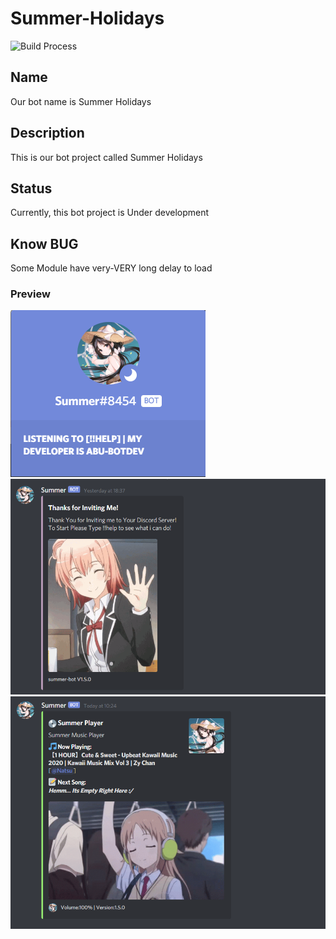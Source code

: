 # Summer-Holidays

![Build Process](https://img.shields.io/badge/build-process-green)

## Name
Our bot name is Summer Holidays

## Description
This is our bot project called Summer Holidays

## Status
Currently, this bot project is Under development<br>
## Know BUG
Some Module have very-VERY long delay to load<br>
### Preview
![Activity](https://raw.githubusercontent.com/NatsuNTX/Summer-Holidays/main/preview/Activity.png)
![First Join](https://raw.githubusercontent.com/NatsuNTX/Summer-Holidays/main/preview/Join.png)
![Play_Music](https://raw.githubusercontent.com/NatsuNTX/Summer-Holidays/main/preview/Music.png)
